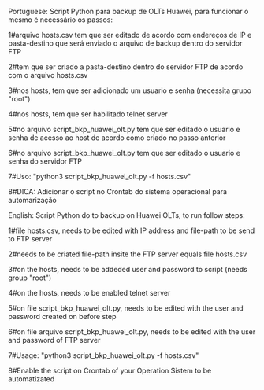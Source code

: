 Portuguese: Script Python para backup de OLTs Huawei, para funcionar o mesmo é necessário os passos:

1#arquivo hosts.csv tem que ser editado de acordo com endereços de IP e pasta-destino que será enviado o arquivo de backup dentro do servidor FTP

2#tem que ser criado a pasta-destino dentro do servidor FTP de acordo com o arquivo hosts.csv

3#nos hosts, tem que ser adicionado um usuario e senha (necessita grupo "root")  

4#nos hosts, tem que ser habilitado telnet server

5#no arquivo script_bkp_huawei_olt.py tem que ser editado o usuario e senha de acesso ao host de acordo como criado no passo anterior

6#no arquivo script_bkp_huawei_olt.py tem que ser editado o usuario e senha do servidor FTP

7#Uso: "python3 script_bkp_huawei_olt.py -f hosts.csv"

8#DICA: Adicionar o script no Crontab do sistema operacional para automarização




English: Script Python do to backup on Huawei OLTs, to run follow steps:

1#file hosts.csv, needs to be edited with IP address and file-path to be send to FTP server

2#needs to be criated file-path insite the FTP server equals file hosts.csv

3#on the hosts, needs to be addeded user and password to script (needs group "root")  

4#on the hosts, needs to be enabled telnet server

5#on file script_bkp_huawei_olt.py, needs to be edited with the user and password created on before step

6#on file arquivo script_bkp_huawei_olt.py, needs to be edited with the user and password of FTP server

7#Usage: "python3 script_bkp_huawei_olt.py -f hosts.csv"

8#Enable the script on Crontab of your Operation Sistem to be automatizated